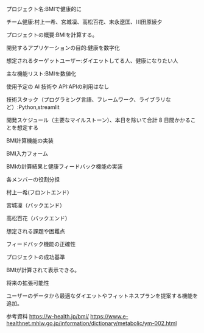プロジェクト名:BMIで健康的に

チーム健康:村上一希、宮城凜、高松百花、末永遼匡、川田原綾夕

プロジェクトの概要:BMIを計算する。

開発するアプリケーションの目的:健康を数字化

想定されるターゲットユーザー:ダイエットしてる人、健康になりたい人

主な機能リスト:BMIを数値化

使用予定の AI 技術や API:APIの利用はなし

技術スタック（プログラミング言語、フレームワーク、ライブラリなど）:Python,streamlit

開発スケジュール（主要なマイルストーン）、本日を除いて合計 8 日間かかることを想定する

BMI計算機能の実装

BMI入力フォーム

BMIの計算結果と健康フィードバック機能の実装

各メンバーの役割分担

村上一希(フロントエンド）

宮城凜（バックエンド）

高松百花（バックエンド）

想定される課題や困難点

フィードバック機能の正確性

プロジェクトの成功基準

BMIが計算されて表示できる。

将来の拡張可能性

ユーザーのデータから最適なダイエットやフィットネスプランを提案する機能を追加。

参考資料
https://w-health.jp/bmi/
https://www.e-healthnet.mhlw.go.jp/information/dictionary/metabolic/ym-002.html
